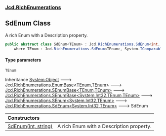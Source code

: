 ### [Jcd.RichEnumerations](Jcd.RichEnumerations.md 'Jcd.RichEnumerations')

## SdEnum<TEnum> Class

A rich Enum with a Description property.

```csharp
public abstract class SdEnum<TEnum> : Jcd.RichEnumerations.SdEnum<int, TEnum>
    where TEnum : Jcd.RichEnumerations.SdEnum<TEnum>, System.IComparable<TEnum>
```
#### Type parameters

<a name='Jcd.RichEnumerations.SdEnum_TEnum_.TEnum'></a>

`TEnum`

Inheritance [System.Object](https://docs.microsoft.com/en-us/dotnet/api/System.Object 'System.Object') &#129106; [Jcd.RichEnumerations.EnumBase&lt;](Jcd.RichEnumerations.EnumBase_TEnumeration,TEnumeratedItem_.md 'Jcd.RichEnumerations.EnumBase<TEnumeration,TEnumeratedItem>')[TEnum](Jcd.RichEnumerations.SdEnum_TEnum_.md#Jcd.RichEnumerations.SdEnum_TEnum_.TEnum 'Jcd.RichEnumerations.SdEnum<TEnum>.TEnum')[,](Jcd.RichEnumerations.EnumBase_TEnumeration,TEnumeratedItem_.md 'Jcd.RichEnumerations.EnumBase<TEnumeration,TEnumeratedItem>')[TEnum](Jcd.RichEnumerations.SdEnum_TEnum_.md#Jcd.RichEnumerations.SdEnum_TEnum_.TEnum 'Jcd.RichEnumerations.SdEnum<TEnum>.TEnum')[&gt;](Jcd.RichEnumerations.EnumBase_TEnumeration,TEnumeratedItem_.md 'Jcd.RichEnumerations.EnumBase<TEnumeration,TEnumeratedItem>') &#129106; [Jcd.RichEnumerations.SEnumBase&lt;](Jcd.RichEnumerations.SEnumBase_TEnumeration,TEnumeratedItem_.md 'Jcd.RichEnumerations.SEnumBase<TEnumeration,TEnumeratedItem>')[TEnum](Jcd.RichEnumerations.SdEnum_TEnum_.md#Jcd.RichEnumerations.SdEnum_TEnum_.TEnum 'Jcd.RichEnumerations.SdEnum<TEnum>.TEnum')[,](Jcd.RichEnumerations.SEnumBase_TEnumeration,TEnumeratedItem_.md 'Jcd.RichEnumerations.SEnumBase<TEnumeration,TEnumeratedItem>')[TEnum](Jcd.RichEnumerations.SdEnum_TEnum_.md#Jcd.RichEnumerations.SdEnum_TEnum_.TEnum 'Jcd.RichEnumerations.SdEnum<TEnum>.TEnum')[&gt;](Jcd.RichEnumerations.SEnumBase_TEnumeration,TEnumeratedItem_.md 'Jcd.RichEnumerations.SEnumBase<TEnumeration,TEnumeratedItem>') &#129106; [Jcd.RichEnumerations.SEnumBase&lt;](Jcd.RichEnumerations.SEnumBase_TValue,TEnumeration,TEnumeratedItem_.md 'Jcd.RichEnumerations.SEnumBase<TValue,TEnumeration,TEnumeratedItem>')[System.Int32](https://docs.microsoft.com/en-us/dotnet/api/System.Int32 'System.Int32')[,](Jcd.RichEnumerations.SEnumBase_TValue,TEnumeration,TEnumeratedItem_.md 'Jcd.RichEnumerations.SEnumBase<TValue,TEnumeration,TEnumeratedItem>')[TEnum](Jcd.RichEnumerations.SdEnum_TEnum_.md#Jcd.RichEnumerations.SdEnum_TEnum_.TEnum 'Jcd.RichEnumerations.SdEnum<TEnum>.TEnum')[,](Jcd.RichEnumerations.SEnumBase_TValue,TEnumeration,TEnumeratedItem_.md 'Jcd.RichEnumerations.SEnumBase<TValue,TEnumeration,TEnumeratedItem>')[TEnum](Jcd.RichEnumerations.SdEnum_TEnum_.md#Jcd.RichEnumerations.SdEnum_TEnum_.TEnum 'Jcd.RichEnumerations.SdEnum<TEnum>.TEnum')[&gt;](Jcd.RichEnumerations.SEnumBase_TValue,TEnumeration,TEnumeratedItem_.md 'Jcd.RichEnumerations.SEnumBase<TValue,TEnumeration,TEnumeratedItem>') &#129106; [Jcd.RichEnumerations.SEnum&lt;](Jcd.RichEnumerations.SEnum_TValue,TEnum_.md 'Jcd.RichEnumerations.SEnum<TValue,TEnum>')[System.Int32](https://docs.microsoft.com/en-us/dotnet/api/System.Int32 'System.Int32')[,](Jcd.RichEnumerations.SEnum_TValue,TEnum_.md 'Jcd.RichEnumerations.SEnum<TValue,TEnum>')[TEnum](Jcd.RichEnumerations.SdEnum_TEnum_.md#Jcd.RichEnumerations.SdEnum_TEnum_.TEnum 'Jcd.RichEnumerations.SdEnum<TEnum>.TEnum')[&gt;](Jcd.RichEnumerations.SEnum_TValue,TEnum_.md 'Jcd.RichEnumerations.SEnum<TValue,TEnum>') &#129106; [Jcd.RichEnumerations.SdEnum&lt;](Jcd.RichEnumerations.SdEnum_TValue,TEnum_.md 'Jcd.RichEnumerations.SdEnum<TValue,TEnum>')[System.Int32](https://docs.microsoft.com/en-us/dotnet/api/System.Int32 'System.Int32')[,](Jcd.RichEnumerations.SdEnum_TValue,TEnum_.md 'Jcd.RichEnumerations.SdEnum<TValue,TEnum>')[TEnum](Jcd.RichEnumerations.SdEnum_TEnum_.md#Jcd.RichEnumerations.SdEnum_TEnum_.TEnum 'Jcd.RichEnumerations.SdEnum<TEnum>.TEnum')[&gt;](Jcd.RichEnumerations.SdEnum_TValue,TEnum_.md 'Jcd.RichEnumerations.SdEnum<TValue,TEnum>') &#129106; SdEnum<TEnum>

| Constructors | |
| :--- | :--- |
| [SdEnum(int, string)](Jcd.RichEnumerations.SdEnum_TEnum_.SdEnum(int,string).md 'Jcd.RichEnumerations.SdEnum<TEnum>.SdEnum(int, string)') | A rich Enum with a Description property. |
